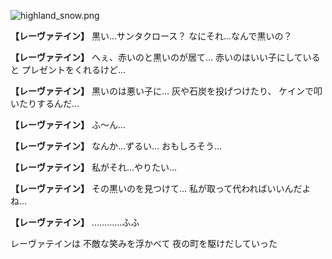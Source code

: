 
![highland_snow.png](../images/backgrounds/highland_snow.png)

**【レーヴァテイン】**
黒い…サンタクロース？
なにそれ…なんで黒いの？

**【レーヴァテイン】**
へぇ、赤いのと黒いのが居て…
赤いのはいい子にしていると
プレゼントをくれるけど…

**【レーヴァテイン】**
黒いのは悪い子に…
灰や石炭を投げつけたり、
ケインで叩いたりするんだ…

**【レーヴァテイン】**
ふ〜ん…

**【レーヴァテイン】**
なんか…ずるい…
おもしろそう…

**【レーヴァテイン】**
私がそれ…やりたい…

**【レーヴァテイン】**
その黒いのを見つけて…
私が取って代わればいいんだよね…

**【レーヴァテイン】**
…………ふふ

レーヴァテインは
不敵な笑みを浮かべて
夜の町を駆けだしていった
